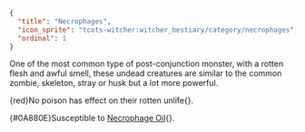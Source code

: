 ```json
{
  "title": "Necrophages",
  "icon_sprite": "tcots-witcher:witcher_bestiary/category/necrophages",
  "ordinal": 1
}
```

One of the most common type of post-conjunction monster, 
with a rotten flesh and awful smell, these undead creatures are similar 
to the common zombie, skeleton, stray or husk but a lot more powerful.


{red}No poison has effect on their rotten unlife{}.


{#0A880E}Susceptible to [Necrophage Oil](^tcots-witcher:alchemy/monster_oils){}.